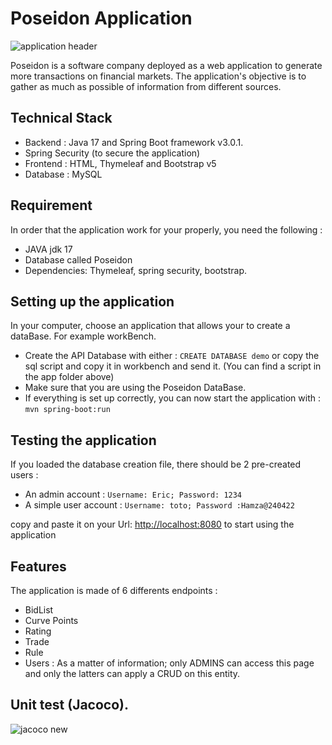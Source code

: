 # Poseidon Application 
![application header](https://github.com/HamzaBenalia/Projet07/assets/99022185/415951d2-ff88-4f98-94ed-11f257035369)

Poseidon is a software company deployed as a web application to generate more transactions on financial markets. The application's objective is to gather as much as possible of information from different sources.

## Technical Stack
- Backend : Java 17 and Spring Boot framework v3.0.1.
- Spring Security (to secure the application)
- Frontend : HTML, Thymeleaf and Bootstrap v5
- Database : MySQL

## Requirement
In order that the application work for your properly, you need the following :
- JAVA jdk 17
- Database called Poseidon
- Dependencies: Thymeleaf, spring security, bootstrap.


## Setting up the application
In your computer, choose an application that allows your to create a dataBase. For example workBench.
- Create the API Database with either : `CREATE DATABASE demo` or copy the sql script and copy it in workbench and send it. (You can find a script in the app folder above)
- Make sure that you are using the Poseidon DataBase.
- If everything is set up correctly, you can now start the application with : `mvn spring-boot:run`

## Testing the application
If you loaded the database creation file, there should be 2 pre-created users :
- An admin account : `Username: Eric; Password: 1234`
- A simple user account : `Username: toto; Password :Hamza@240422`

copy and paste it on your Url: [http://localhost:8080](http://localhost:8080) to start using the application

## Features
The application is made of 6 differents endpoints : 
- BidList
- Curve Points
- Rating
- Trade
- Rule
- Users : As a matter of information; only ADMINS can access this page and only the latters can apply a CRUD on this entity.

## Unit test (Jacoco).


![jacoco new](https://github.com/HamzaBenalia/Projet07/assets/99022185/9c71f074-093b-4dbb-b901-ca88788e7d17)

